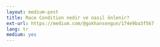 ```yaml
---
layout: medium-post
title: Race Condition nedir ve nasıl önlenir?
ext-url: https://medium.com/@gokhansengun/174e9ba3f567
lang: tr
medium: yes 
---
```

